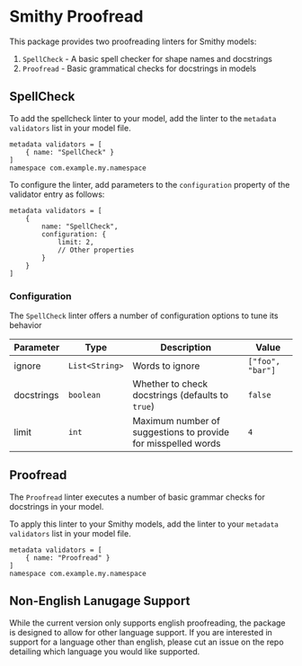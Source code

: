 # Smithy Proofread
This package provides two proofreading linters for Smithy models: 
1. `SpellCheck` - A basic spell checker for shape names and docstrings
2. `Proofread` - Basic grammatical checks for docstrings in models

## SpellCheck 
To add the spellcheck linter to your model, add the linter 
to the `metadata validators` list in your model file.

```smithy 
metadata validators = [
    { name: "SpellCheck" }
]
namespace com.example.my.namespace
```

To configure the linter, add parameters to the `configuration` property of 
the validator entry as follows: 

```smithy
metadata validators = [
    { 
        name: "SpellCheck",
        configuration: {
            limit: 2,
            // Other properties
        }
    }
]
```

### Configuration
The `SpellCheck` linter offers a number of configuration options to 
tune its behavior

| Parameter  | Type           | Description                                                   | Value            |
|------------|----------------|---------------------------------------------------------------|------------------|
| ignore     | `List<String>` | Words to ignore                                               | `["foo", "bar"]` |
| docstrings | `boolean`      | Whether to check docstrings (defaults to `true`)              | `false`          |
| limit      | `int`          | Maximum number of suggestions to provide for misspelled words | `4`              |

## Proofread 
The `Proofread` linter executes a number of basic grammar checks 
for docstrings in your model. 

To apply this linter to your Smithy models, add the linter to your 
`metadata validators` list in your model file.

```smithy 
metadata validators = [
    { name: "Proofread" }
]
namespace com.example.my.namespace
```

## Non-English Lanugage Support

While the current version only supports english proofreading, the 
package is designed to allow for other language support. If you 
are interested in support for a language other than english, please 
cut an issue on the repo detailing which language you would like supported.

